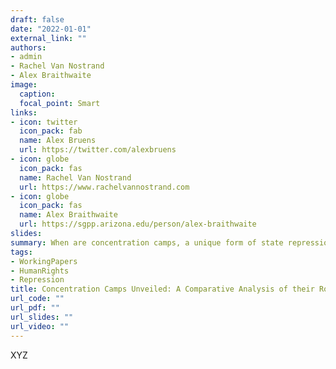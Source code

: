 ```yaml
---
draft: false
date: "2022-01-01"
external_link: ""
authors:
- admin
- Rachel Van Nostrand
- Alex Braithwaite
image:
  caption: 
  focal_point: Smart
links:
- icon: twitter
  icon_pack: fab
  name: Alex Bruens
  url: https://twitter.com/alexbruens
- icon: globe
  icon_pack: fas
  name: Rachel Van Nostrand
  url: https://www.rachelvannostrand.com
- icon: globe
  icon_pack: fas
  name: Alex Braithwaite
  url: https://sgpp.arizona.edu/person/alex-braithwaite
slides:
summary: When are concentration camps, a unique form of state repression, used in contemporary civil wars?
tags:
- WorkingPapers
- HumanRights
- Repression
title: Concentration Camps Unveiled: A Comparative Analysis of their Roles in Contemporary Conflicts
url_code: ""
url_pdf: ""
url_slides: ""
url_video: ""
---
```


XYZ
